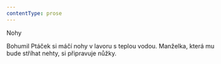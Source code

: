 ```yaml
---
contentType: prose
---
```


<section>

Nohy

Bohumil Ptáček si máčí nohy v lavoru s teplou vodou. Manželka, která mu bude stříhat nehty, si připravuje nůžky.

</section>

